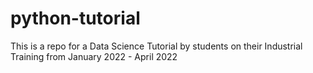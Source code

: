 # python-tutorial
This is a repo for a Data Science Tutorial by students on their Industrial Training from January 2022 - April 2022
